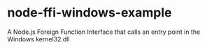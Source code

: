# node-ffi-windows-example
A Node.js Foreign Function Interface that calls an entry point in the Windows kernel32.dll
